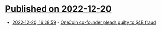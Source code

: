 # [Published on 2022-12-20](index.md)

* [2022-12-20, 16:38:59](https://news.ycombinator.com/item?id=34068339) - [OneCoin co-founder pleads guilty to $4B fraud](https://www.theregister.com/2022/12/20/crypto_ponzi_scheme_cofounder_pleads/)
